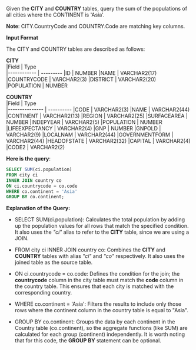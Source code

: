 Given the __CITY__ and __COUNTRY__ tables, query the sum of the populations of all cities where the CONTINENT is 'Asia'.

__Note__: CITY.CountryCode and COUNTRY.Code are matching key columns.

__Input Format__

The CITY and COUNTRY tables are described as follows:

  __CITY__     
|Field        | Type                     
|------------ | ---------
|ID           | NUMBER
|NAME         | VARCHAR2(17)
|COUNTRYCODE  | VARCHAR2(3)
|DISTRICT     | VARCHAR2(20)
|POPULATION   | NUMBER

  __COUNTRY__     
|Field           | Type                     
|--------------- | ----------
|CODE            | VARCHAR2(3)
|NAME            | VARCHAR2(44)
|CONTINENT       | VARCHAR2(13)
|REGION          | VARCHAR2(25)
|SURFACEAREA     | NUMBER
|INDEPYEAR       | VARCHAR2(5)
|POPULATION      | NUMBER
|LIFEEXPECTANCY  | VARCHAR2(4)
|GNP             | NUMBER
|GNPOLD          | VARCHAR2(9)
|LOCALNAM        | VARCHAR2(44)
|GOVERNMENTFORM  | VARCHAR2(44)
|HEADOFSTATE     | VARCHAR2(32)
|CAPITAL         | VARCHAR2(4)
|CODE2           | VARCHAR2(2)



**Here is the query**:
```SQL
SELECT SUM(ci.population)
FROM city ci
INNER JOIN country co
ON ci.countrycode = co.code
WHERE co.continent = 'Asia'
GROUP BY co.continent;
```

**Explanation of the Query:**

- SELECT SUM(ci.population): Calculates the total population by adding up the population values for all rows that match the specified condition. It also uses the _"ci"_ alias to refer to the **CITY** table, since we are using a JOIN.

- FROM city ci INNER JOIN country co: Combines the __CITY__ and __COUNTRY__ tables with alias _"ci"_ and _"co"_ respectively. It also uses the joined table as the source table.

- ON ci.countrycode = co.code: Defines the condition for the join; the __countrycode__ column in the city table must match the __code__ column in the country table. This ensures that each city is matched with the corresponding country.

- WHERE co.continent = 'Asia': Filters the results to include only those rows where the continent column in the country table is equal to "Asia".

- GROUP BY co.continent:  Groups the data by each continent in the Country table (co.continent), so the aggregate functions (like SUM) are calculated for each group (continent) independently. It is worth noting that for this code, the __GROUP BY__ statement can be optional.
